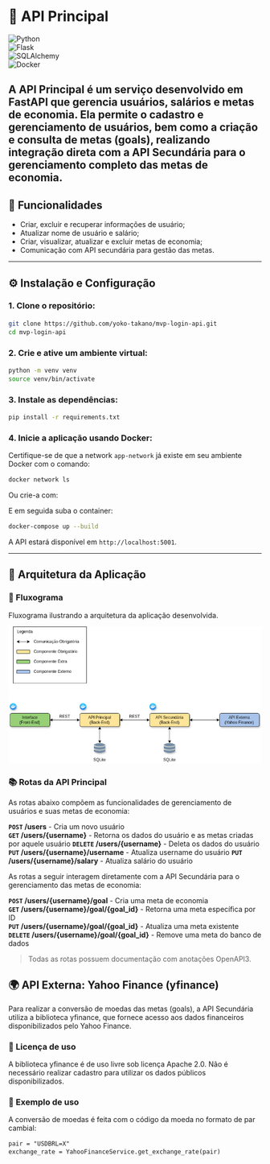 # 🌱 API Principal
![Python](https://img.shields.io/badge/Python-3776AB?style=for-the-badge&logo=python&logoColor=white)  
![Flask](https://img.shields.io/badge/Flask-000000?style=for-the-badge&logo=flask&logoColor=white)  
![SQLAlchemy](https://img.shields.io/badge/SQLAlchemy-FFCA28?style=for-the-badge&logo=sqlalchemy&logoColor=black)  
![Docker](https://img.shields.io/badge/Docker-2496ED?style=for-the-badge&logo=docker&logoColor=white)

A API Principal é um serviço desenvolvido em FastAPI que gerencia usuários, salários e metas de economia.
Ela permite o cadastro e gerenciamento de usuários, bem como a criação e consulta de metas (goals), 
realizando integração direta com a API Secundária para o gerenciamento completo das metas de economia.
---

## 🚀 Funcionalidades

- Criar, excluir e recuperar informações de usuário;
- Atualizar nome de usuário e salário;
- Criar, visualizar, atualizar e excluir metas de economia;
- Comunicação com API secundária para gestão das metas.

---

## ⚙️ Instalação e Configuração

### 1. Clone o repositório:
```bash
git clone https://github.com/yoko-takano/mvp-login-api.git
cd mvp-login-api
```

### 2. Crie e ative um ambiente virtual:

```bash
python -m venv venv
source venv/bin/activate
```

### 3. Instale as dependências:

```bash
pip install -r requirements.txt
```

### 4. Inicie a aplicação usando Docker:

Certifique-se de que a network `app-network` já existe em seu ambiente Docker com o comando:

```bash
docker network ls
```

Ou crie-a com:

E em seguida suba o container:
```bash
docker-compose up --build
```

A API estará disponível em `http://localhost:5001`.

---

## 📌 Arquitetura da Aplicação

### 🎯 Fluxograma
Fluxograma ilustrando a arquitetura da aplicação desenvolvida.

![Arquitetura](mvp-04.png)

### 📚 Rotas da API Principal

As rotas abaixo compõem as funcionalidades de gerenciamento de usuários e suas metas de economia:

**`POST` /users** - Cria um novo usuário  
**`GET` /users/{username}** - Retorna os dados do usuário e as metas criadas por aquele usuário
**`DELETE` /users/{username}** - Deleta os dados do usuário
**`PUT` /users/{username}/username** - Atualiza username do usuário
**`PUT` /users/{username}/salary** - Atualiza salário do usuário

As rotas a seguir interagem diretamente com a API Secundária para o gerenciamento das metas de economia:

**`POST` /users/{username}/goal** - Cria uma meta de economia  
**`GET` /users/{username}/goal/{goal_id}** - Retorna uma meta específica por ID  
**`PUT` /users/{username}/goal/{goal_id}** - Atualiza uma meta existente  
**`DELETE` /users/{username}/goal/{goal_id}** - Remove uma meta do banco de dados  

> Todas as rotas possuem documentação com anotações OpenAPI3.

## 🌍 API Externa: Yahoo Finance (yfinance)

Para realizar a conversão de moedas das metas (goals), a API Secundária utiliza a biblioteca yfinance, 
que fornece acesso aos dados financeiros disponibilizados pelo Yahoo Finance.

### 📄 Licença de uso

A biblioteca yfinance é de uso livre sob licença Apache 2.0.
Não é necessário realizar cadastro para utilizar os dados públicos disponibilizados.

### 💱 Exemplo de uso
A conversão de moedas é feita com o código da moeda no formato de par cambial:

```
pair = "USDBRL=X"
exchange_rate = YahooFinanceService.get_exchange_rate(pair)
```
